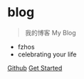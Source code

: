 # blog

> 我的博客 My Blog

- fzhos
- celebrating your life

[Github](https://github.com/fzhos/Blog.git)
[Get Started](README.md)



